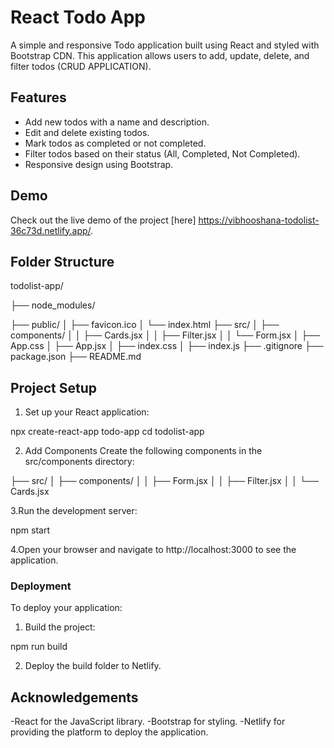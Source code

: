 
# React Todo App

A simple and responsive Todo application built using React and styled with Bootstrap CDN. This application allows users to add, update, delete, and filter todos (CRUD APPLICATION).

## Features

- Add new todos with a name and description.
- Edit and delete existing todos.
- Mark todos as completed or not completed.
- Filter todos based on their status (All, Completed, Not Completed).
- Responsive design using Bootstrap.

## Demo

Check out the live demo of the project [here] https://vibhooshana-todolist-36c73d.netlify.app/.

## Folder Structure

todolist-app/

├── node_modules/

├── public/
│ ├── favicon.ico
│ └── index.html
├── src/
│ ├── components/
│ │ ├── Cards.jsx
│ │ ├── Filter.jsx
│ │ └── Form.jsx
│ ├── App.css
│ ├── App.jsx
│ ├── index.css
│ ├── index.js
├── .gitignore
├── package.json
├── README.md

## Project Setup

1. Set up your React application:
   
npx create-react-app todo-app
cd todolist-app

2. Add Components
Create the following components in the src/components directory:

├── src/
│ ├── components/
│ │ ├── Form.jsx
│ │ ├── Filter.jsx
│ │ └── Cards.jsx

3.Run the development server:

npm start

4.Open your browser and navigate to http://localhost:3000 to see the application.

### Deployment

To deploy your application:

1. Build the project:

npm run build

2. Deploy the build folder to Netlify.

## Acknowledgements

-React for the JavaScript library.
-Bootstrap for styling.
-Netlify for providing the platform to deploy the application.
   
